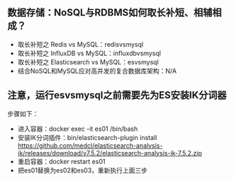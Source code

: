 ## 数据存储：NoSQL与RDBMS如何取长补短、相辅相成？
- 取长补短之 Redis vs MySQL：redisvsmysql
- 取长补短之 InfluxDB vs MySQL：influxdbvsmysql
- 取长补短之 Elasticsearch vs MySQL：esvsmysql
- 结合NoSQL和MySQL应对高并发的复合数据库架构：N/A

## 注意，运行esvsmysql之前需要先为ES安装IK分词器

步骤如下：
- 进入容器：docker exec -it es01 /bin/bash
- 安装IK分词插件：bin/elasticsearch-plugin install https://github.com/medcl/elasticsearch-analysis-ik/releases/download/v7.5.2/elasticsearch-analysis-ik-7.5.2.zip
- 重启容器：docker restart es01
- 把es01替换为es02和es03，重新执行上面三步